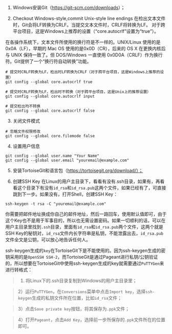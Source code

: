 1. Windows安装Git（<https://git-scm.com/downloads>）；

2. Checkout Windows-style,commit Unix-style line endings
在检出文本文件时，Git会将LF转换为CRLF。当提交文本文件时，CRLF将转换为LF。 对于跨平台项目，这是Windows上推荐的设置（“core.autocrlf”设置为“true”）。

在各操作系统下，文本文件所使用的换行符是不一样的。UNIX/Linux 使用的是 0x0A（LF），早期的 Mac OS 使用的是0x0D（CR），后来的 OS X 在更换内核后与 UNIX 保持一致了。但 DOS/Windows 一直使用 0x0D0A（CRLF）作为换行符。Git提供了一个“换行符自动转换”功能。
```
# 提交时CRLF转换为LF，检出时LF转换为CRLF（对于跨平台项目，这是Windows上推荐的设置）
git config --global core.autocrlf true   

# 提交时CRLF转换为LF，检出时不转换（对于跨平台项目，这是Unix上的推荐设置）
git config --global core.autocrlf input   

# 提交检出均不转换
git config --global core.autocrlf false
```

3. 关闭文件模式

```
# 忽略文件权限修改
git config --global core.filemode false
```

4. 设置用户信息

```
git config --global user.name "Your Name"
git config --global user.email "youremail@example.com"
```

5. 安装TortoiseGit和语言包（https://tortoisegit.org/download/）；

6. 创建SSH Key
    在Linux的用户主目录下，看看有没有.ssh目录，如果有，再看看这个目录下有没有`id_rsa`和`id_rsa.pub`这两个文件，如果已经有了，可直接跳到下一步。如果没有，打开Shell，创建SSH Key：

  ```
ssh-keygen -t rsa -C "youremail@example.com"
  ```
  你需要把邮件地址换成你自己的邮件地址，然后一路回车，使用默认值即可，由于这个Key也不是用于军事目的，所以也无需设置密码。如果一切顺利的话，可以在用户主目录里找到`.ssh`目录，里面有`id_rsa`和`id_rsa.pub`两个文件，这两个就是SSH Key的秘钥对，`id_rsa`文件内长字符串是私钥，不能泄露出去，`id_rsa.pub`文件全文是公钥，可以放心地告诉任何人。

  ssh-keygen生成的`key`在TortoiseGit下是不能使用的。因为ssh-keygen生成的密钥采用的是`OpenSSH SSH-2`，而TortoiseGit是通过Pageant进行私钥/公钥验证的，所以想要在TortoiseGit中使用ssh-keygen生成的key就需要通过`PuTTYGen`来进行转格式：

  > 1) 将Linux下的.ssh目录复制到Windows的用户主目录里；

  > 2）运行`PuTTYGen`，在`Conversions`菜单中点击`Import key`，选择`ssh-keygen`生成的私钥文件所在位置，比如`id_rsa`文件；

  > 3）点击`Save private key`按钮，将其保存为`.ppk`文件；

  > 4）打开`Pageant`，点击`Add Key`，选择前一步所保存的`.ppk`文件所在的位置即可。